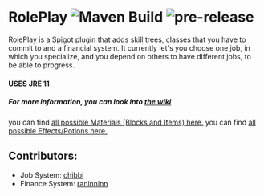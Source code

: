 # RolePlay ![Maven Build](https://github.com/chibbi/RolePlay/workflows/Maven%20Build/badge.svg?branch=main&event=push) ![pre-release](https://github.com/chibbi/RolePlay/workflows/pre-release/badge.svg?branch=main)
RolePlay is a Spigot plugin that adds skill trees, classes that you have to commit to and a financial system.
It currently let's you choose one job, in which you specialize, and you depend on others to have different jobs, to be able to progress.  
#### USES JRE 11  
 
  
##### For more information, you can look into [the wiki](https://github.com/chibbi/RolePlay/wiki)
  
you can find [all possible Materials (Blocks and Items) here.](https://hub.spigotmc.org/javadocs/spigot/org/bukkit/Material.html)
you can find [all possible Effects/Potions here.](https://github.com/chibbi/RolePlay/wiki/Effects-Potions)

## Contributors:
 - Job System: [chibbi](https://github.com/chibbi)
 - Finance System: [raninninn](https://github.com/raninninn)
